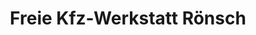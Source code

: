 ---
title: "Freie Kfz-Werkstatt Rönsch"
url: /altenburg/freie-kfz-werkstatt-roensch/
shop: Autohaus
---